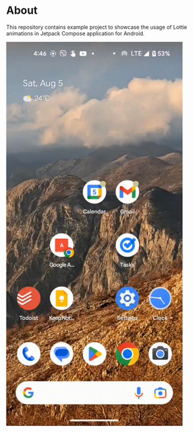 # About
This repository contains example project to showcase the usage of Lottie animations in Jetpack Compose application for Android.

![alt text](https://github.com/vladignatyev/lottie-animations-jetpack-compose-example/blob/main/preview-of-result-lottifiles-animation.gif?raw=true)
